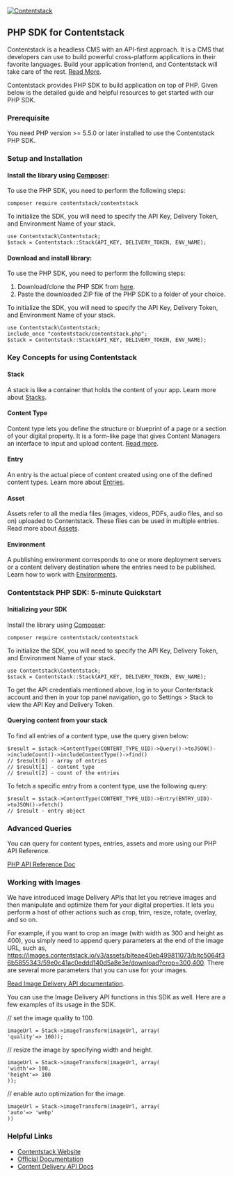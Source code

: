 [![Contentstack](https://www.contentstack.com/docs/static/images/contentstack.png)](https://www.contentstack.com/)

## PHP SDK for Contentstack

Contentstack is a headless CMS with an API-first approach. It is a CMS that developers can use to build powerful cross-platform applications in their favorite languages. Build your application frontend, and Contentstack will take care of the rest. [Read More](https://www.contentstack.com/). 

Contentstack provides PHP SDK to build application on top of PHP. Given below is the detailed guide and helpful resources to get started with our PHP SDK.


### Prerequisite

You need PHP version &gt;= 5.5.0 or later installed to use the Contentstack PHP SDK.

### Setup and Installation

#### Install the library using [Composer](https://packagist.org/packages/contentstack/contentstack):
To use the PHP SDK, you need to perform the following steps:

    composer require contentstack/contentstack

To initialize the SDK, you will need to specify the API Key, Delivery Token, and Environment Name of your stack.

    use Contentstack\Contentstack;
    $stack = Contentstack::Stack(API_KEY, DELIVERY_TOKEN, ENV_NAME);


#### Download and install library:
To use the PHP SDK, you need to perform the following steps:

1. Download/clone the PHP SDK from [here](https://www.contentstack.com/docs/platforms/php/php_sdk_latest). 
2. Paste the downloaded ZIP file of the PHP SDK to a folder of your choice. 

To initialize the SDK, you will need to specify the API Key, Delivery Token, and Environment Name of your stack.

    use Contentstack\Contentstack;
    include_once "contentstack/contentstack.php";
    $stack = Contentstack::Stack(API_KEY, DELIVERY_TOKEN, ENV_NAME);


### Key Concepts for using Contentstack

#### Stack

A stack is like a container that holds the content of your app. Learn more about [Stacks](https://www.contentstack.com/docs/guide/stack).

#### Content Type

Content type lets you define the structure or blueprint of a page or a section of your digital property. It is a form-like page that gives Content Managers an interface to input and upload content. [Read more](https://www.contentstack.com/docs/guide/content-types).

#### Entry

An entry is the actual piece of content created using one of the defined content types. Learn more about [Entries](https://www.contentstack.com/docs/guide/content-management#working-with-entries). 

#### Asset

Assets refer to all the media files (images, videos, PDFs, audio files, and so on) uploaded to Contentstack. These files can be used in multiple entries. Read more about [Assets](https://www.contentstack.com/docs/guide/content-management#working-with-assets). 

#### Environment

A publishing environment corresponds to one or more deployment servers or a content delivery destination where the entries need to be published. Learn how to work with [Environments](https://www.contentstack.com/docs/guide/environments). 

  
  

### Contentstack PHP SDK: 5-minute Quickstart

#### Initializing your SDK 
Install the library using [Composer](https://packagist.org/packages/contentstack/contentstack):

    composer require contentstack/contentstack

To initialize the SDK, you will need to specify the API Key, Delivery Token, and Environment Name of your stack.

    use Contentstack\Contentstack;
    $stack = Contentstack::Stack(API_KEY, DELIVERY_TOKEN, ENV_NAME);

To get the API credentials mentioned above, log in to your Contentstack account and then in your top panel navigation, go to Settings &gt; Stack to view the API Key and Delivery Token.

  

#### Querying content from your stack

To find all entries  of a content type, use the query given below:

    $result = $stack->ContentType(CONTENT_TYPE_UID)->Query()->toJSON()->includeCount()->includeContentType()->find()
    // $result[0] - array of entries
    // $result[1] - content type
    // $result[2] - count of the entries

  
  

To fetch a specific entry from a content type, use the following query:

    $result = $stack->ContentType(CONTENT_TYPE_UID)->Entry(ENTRY_UID)->toJSON()->fetch()
    // $result - entry object

### Advanced Queries

You can query for content types, entries, assets and more using our PHP API Reference. 

[PHP API Reference Doc](https://www.contentstack.com/docs/platforms/php/api-reference/)

  

### Working with Images

We have introduced Image Delivery APIs that let you retrieve images and then manipulate and optimize them for your digital properties. It lets you perform a host of other actions such as crop, trim, resize, rotate, overlay, and so on. 

For example, if you want to crop an image (with width as 300 and height as 400), you simply need to append query parameters at the end of the image URL, such as, https://images.contentstack.io/v3/assets/blteae40eb499811073/bltc5064f36b5855343/59e0c41ac0eddd140d5a8e3e/download?crop=300,400. There are several more parameters that you can use for your images. 

[Read Image Delivery API documentation](https://www.contentstack.com/docs/apis/image-delivery-api/). 

You can use the Image Delivery API functions in this SDK as well. Here are a few examples of its usage in the SDK.

// set the image quality to 100.

    imageUrl = Stack->imageTransform(imageUrl, array(
    'quality'=> 100));

// resize the image by specifying width and height.

    imageUrl = Stack->imageTransform(imageUrl, array(
    'width'=> 100,
    'height'=> 100
    ));

// enable auto optimization for the image.

    imageUrl = Stack->imageTransform(imageUrl, array(
    'auto'=> 'webp'
    ))



### Helpful Links

- [Contentstack Website](https://www.contentstack.com) 
- [Official Documentation](https://www.contentstack.com/docs) 
- [Content Delivery API Docs](https://www.contentstack.com/docs/apis/content-delivery-api/) 

